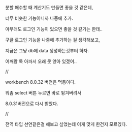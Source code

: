분할 매수할 때 계산기도 만들면 좋을 것 같은데,

너무 비슷한 기능이니까 나중에 추가.

아무래도 로그인 기능이 있으면 좋을 것 같기는 한데..

구글 로그인 기능을 나중에 추가하는 걸 생각해보고,

지금은 그냥 db에 data 생성하는것부터 하자.

어깨랑 목 아파서 오래 못 앉아 있겠어..

//

workbench 8.0.32 버전은 먹통이다.

뭐좀 select 버튼 누르면 바로 튕겨버려서

8.0.31버전으로 다시 받았다.

//

전역 타입 선언같은걸 해보고 싶었는데 이게 맞게 한건지 모르겠다.

